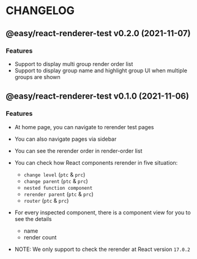 # CHANGELOG
## @easy/react-renderer-test v0.2.0 (2021-11-07)
### Features

- Support to display multi group render order list
- Support to display group name and highlight group UI when multiple groups are shown

## @easy/react-renderer-test v0.1.0 (2021-11-06)
### Features

- At home page, you can navigate to rerender test pages
- You can also navigate pages via sidebar
- You can see the rerender order in render-order list
- You can check how React components rerender in five situation:
  - `change level` (`ptc` & `prc`)
  - `change parent` (`ptc` & `prc`)
  - `nested function component`
  - `rerender parent` (`ptc` & `prc`)
  - `router` (`ptc` & `prc`)
- For every inspected component, there is a component view for you to see the details
  - name
  - render count

- NOTE: We only support to check the rerender at React version `17.0.2`

